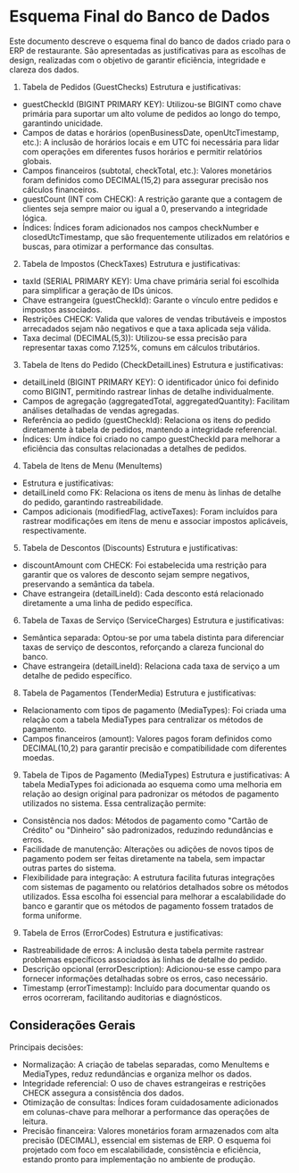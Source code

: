 # Esquema Final do Banco de Dados 
Este documento descreve o esquema final do banco de dados criado para o ERP de restaurante. São apresentadas as justificativas para as escolhas de design, realizadas com o objetivo de garantir eficiência, integridade e clareza dos dados.

1. Tabela de Pedidos (GuestChecks)
Estrutura e justificativas:
- guestCheckId (BIGINT PRIMARY KEY): Utilizou-se BIGINT como chave primária para suportar um alto volume de pedidos ao longo do tempo, garantindo unicidade.
- Campos de datas e horários (openBusinessDate, openUtcTimestamp, etc.): A inclusão de horários locais e em UTC foi necessária para lidar com operações em diferentes fusos horários e permitir relatórios globais.
- Campos financeiros (subtotal, checkTotal, etc.): Valores monetários foram definidos como DECIMAL(15,2) para assegurar precisão nos cálculos financeiros.
- guestCount (INT com CHECK): A restrição garante que a contagem de clientes seja sempre maior ou igual a 0, preservando a integridade lógica.
- Índices: Índices foram adicionados nos campos checkNumber e closedUtcTimestamp, que são frequentemente utilizados em relatórios e buscas, para otimizar a performance das consultas.

2. Tabela de Impostos (CheckTaxes)
Estrutura e justificativas:
- taxId (SERIAL PRIMARY KEY): Uma chave primária serial foi escolhida para simplificar a geração de IDs únicos.
- Chave estrangeira (guestCheckId): Garante o vínculo entre pedidos e impostos associados.
- Restrições CHECK: Valida que valores de vendas tributáveis e impostos arrecadados sejam não negativos e que a taxa aplicada seja válida.
- Taxa decimal (DECIMAL(5,3)): Utilizou-se essa precisão para representar taxas como 7.125%, comuns em cálculos tributários.

3. Tabela de Itens do Pedido (CheckDetailLines)
Estrutura e justificativas:
- detailLineId (BIGINT PRIMARY KEY): O identificador único foi definido como BIGINT, permitindo rastrear linhas de detalhe individualmente.
- Campos de agregação (aggregatedTotal, aggregatedQuantity): Facilitam análises detalhadas de vendas agregadas.
- Referência ao pedido (guestCheckId): Relaciona os itens do pedido diretamente à tabela de pedidos, mantendo a integridade referencial.
- Índices: Um índice foi criado no campo guestCheckId para melhorar a eficiência das consultas relacionadas a detalhes de pedidos.

4. Tabela de Itens de Menu (MenuItems)
- Estrutura e justificativas:
- detailLineId como FK: Relaciona os itens de menu às linhas de detalhe do pedido, garantindo rastreabilidade.
- Campos adicionais (modifiedFlag, activeTaxes): Foram incluídos para rastrear modificações em itens de menu e associar impostos aplicáveis, respectivamente.

5. Tabela de Descontos (Discounts)
Estrutura e justificativas:
- discountAmount com CHECK: Foi estabelecida uma restrição para garantir que os valores de desconto sejam sempre negativos, preservando a semântica da tabela.
- Chave estrangeira (detailLineId): Cada desconto está relacionado diretamente a uma linha de pedido específica.

6. Tabela de Taxas de Serviço (ServiceCharges)
Estrutura e justificativas:
- Semântica separada: Optou-se por uma tabela distinta para diferenciar taxas de serviço de descontos, reforçando a clareza funcional do banco.
- Chave estrangeira (detailLineId): Relaciona cada taxa de serviço a um detalhe de pedido específico.

8. Tabela de Pagamentos (TenderMedia)
Estrutura e justificativas:
- Relacionamento com tipos de pagamento (MediaTypes): Foi criada uma relação com a tabela MediaTypes para centralizar os métodos de pagamento.
- Campos financeiros (amount): Valores pagos foram definidos como DECIMAL(10,2) para garantir precisão e compatibilidade com diferentes moedas.

9. Tabela de Tipos de Pagamento (MediaTypes)
Estrutura e justificativas:
A tabela MediaTypes foi adicionada ao esquema como uma melhoria em relação ao design original para padronizar os métodos de pagamento utilizados no sistema. Essa centralização permite:
- Consistência nos dados: Métodos de pagamento como "Cartão de Crédito" ou "Dinheiro" são padronizados, reduzindo redundâncias e erros.
- Facilidade de manutenção: Alterações ou adições de novos tipos de pagamento podem ser feitas diretamente na tabela, sem impactar outras partes do sistema.
- Flexibilidade para integração: A estrutura facilita futuras integrações com sistemas de pagamento ou relatórios detalhados sobre os métodos utilizados.
Essa escolha foi essencial para melhorar a escalabilidade do banco e garantir que os métodos de pagamento fossem tratados de forma uniforme.

9. Tabela de Erros (ErrorCodes)
Estrutura e justificativas:
- Rastreabilidade de erros: A inclusão desta tabela permite rastrear problemas específicos associados às linhas de detalhe do pedido.
- Descrição opcional (errorDescription): Adicionou-se esse campo para fornecer informações detalhadas sobre os erros, caso necessário.
- Timestamp (errorTimestamp): Incluído para documentar quando os erros ocorreram, facilitando auditorias e diagnósticos.

## Considerações Gerais
Principais decisões:
- Normalização: A criação de tabelas separadas, como MenuItems e MediaTypes, reduz redundâncias e organiza melhor os dados.
- Integridade referencial: O uso de chaves estrangeiras e restrições CHECK assegura a consistência dos dados.
- Otimização de consultas: Índices foram cuidadosamente adicionados em colunas-chave para melhorar a performance das operações de leitura.
- Precisão financeira: Valores monetários foram armazenados com alta precisão (DECIMAL), essencial em sistemas de ERP.
O esquema foi projetado com foco em escalabilidade, consistência e eficiência, estando pronto para implementação no ambiente de produção.


